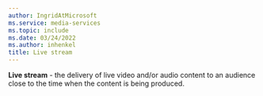 ```yaml
---
author: IngridAtMicrosoft
ms.service: media-services
ms.topic: include
ms.date: 03/24/2022
ms.author: inhenkel
title: Live stream
---
```


**Live stream** - the delivery of live video and/or audio content to an audience close to the time when the content is being produced.
